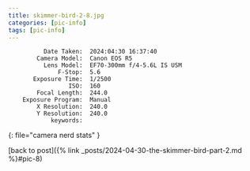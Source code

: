 ```yaml
---
title: skimmer-bird-2-8.jpg
categories: [pic-info]
tags: [pic-info]
---
```


```text
          Date Taken:  2024:04:30 16:37:40
        Camera Model:  Canon EOS R5
          Lens Model:  EF70-300mm f/4-5.6L IS USM
              F-Stop:  5.6
       Exposure Time:  1/2500
                 ISO:  160
        Focal Length:  244.0
    Exposure Program:  Manual
        X Resolution:  240.0
        Y Resolution:  240.0
            keywords:  
```
{: file="camera nerd stats" }

[back to post]({% link _posts/2024-04-30-the-skimmer-bird-part-2.md %}#pic-8)